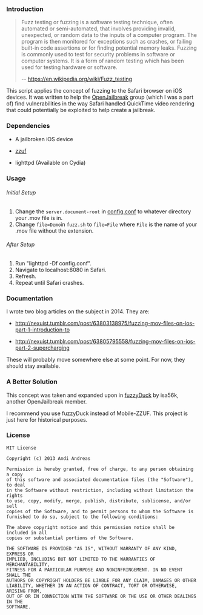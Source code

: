 ### Introduction

>Fuzz testing or fuzzing is a software testing technique, often automated or semi-automated, that involves providing invalid, unexpected, or random data to the inputs of a computer program. The program is then monitored for exceptions such as crashes, or failing built-in code assertions or for finding potential memory leaks. Fuzzing is commonly used to test for security problems in software or computer systems. It is a form of random testing which has been used for testing hardware or software.
>
> -- https://en.wikipedia.org/wiki/Fuzz_testing

This script applies the concept of fuzzing to the Safari browser on iOS devices. It was written to help the [OpenJailbreak](https://twitter.com/OpenJailbreak) group (which I was a part of) find vulnerabilities in the way Safari handled QuickTime video rendering that could potentially be exploited to help create a jailbreak.

### Dependencies

* A jailbroken iOS device

* [zzuf](http://caca.zoy.org/wiki/zzuf)

* lighttpd (Available on Cydia)


### Usage

###### Initial Setup
1. Change the `server.document-root` in [config.conf](/config.conf) to whatever directory your .mov file is in.
2. Change `file=Demo`in `fuzz.sh` to `file=File` where `File` is the name of your .mov file without the extension.

###### After Setup
1. Run "lighttpd -Df config.conf".
2. Navigate to localhost:8080 in Safari.
3. Refresh.
4. Repeat until Safari crashes.

### Documentation

I wrote two blog articles on the subject in 2014. They are:

* http://nexuist.tumblr.com/post/63803138975/fuzzing-mov-files-on-ios-part-1-introduction-to

* http://nexuist.tumblr.com/post/63805795558/fuzzing-mov-files-on-ios-part-2-supercharging

These will probably move somewhere else at some point. For now, they should stay available.

### A Better Solution

This concept was taken and expanded upon in [fuzzyDuck](https://github.com/isa56k/fuzzyDuck) by isa56k, another OpenJailbreak member.

I recommend you use fuzzyDuck instead of Mobile-ZZUF. This project is just here for historical purposes.

### License
```
MIT License

Copyright (c) 2013 Andi Andreas

Permission is hereby granted, free of charge, to any person obtaining a copy
of this software and associated documentation files (the "Software"), to deal
in the Software without restriction, including without limitation the rights
to use, copy, modify, merge, publish, distribute, sublicense, and/or sell
copies of the Software, and to permit persons to whom the Software is
furnished to do so, subject to the following conditions:

The above copyright notice and this permission notice shall be included in all
copies or substantial portions of the Software.

THE SOFTWARE IS PROVIDED "AS IS", WITHOUT WARRANTY OF ANY KIND, EXPRESS OR
IMPLIED, INCLUDING BUT NOT LIMITED TO THE WARRANTIES OF MERCHANTABILITY,
FITNESS FOR A PARTICULAR PURPOSE AND NONINFRINGEMENT. IN NO EVENT SHALL THE
AUTHORS OR COPYRIGHT HOLDERS BE LIABLE FOR ANY CLAIM, DAMAGES OR OTHER
LIABILITY, WHETHER IN AN ACTION OF CONTRACT, TORT OR OTHERWISE, ARISING FROM,
OUT OF OR IN CONNECTION WITH THE SOFTWARE OR THE USE OR OTHER DEALINGS IN THE
SOFTWARE.
```
